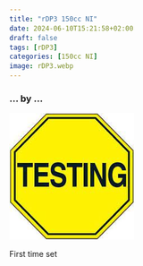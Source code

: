 ```yaml
---
title: "rDP3 150cc NI"
date: 2024-06-10T15:21:58+02:00
draft: false
tags: [rDP3]
categories: [150cc NI]
image: rDP3.webp
---
```

### ... by ...
![Nothing there](testing.jpg)

First time set